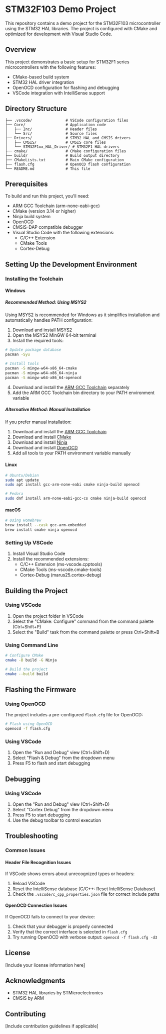 # STM32F103 Demo Project

This repository contains a demo project for the STM32F103 microcontroller using the STM32 HAL libraries. The project is configured with CMake and optimized for development with Visual Studio Code.

## Overview

This project demonstrates a basic setup for STM32F1 series microcontrollers with the following features:

- CMake-based build system
- STM32 HAL driver integration
- OpenOCD configuration for flashing and debugging
- VSCode integration with IntelliSense support

## Directory Structure

```
├── .vscode/               # VSCode configuration files
├── Core/                  # Application code
│   ├── Inc/               # Header files
│   └── Src/               # Source files
├── Drivers/               # STM32 HAL and CMSIS drivers
│   ├── CMSIS/             # CMSIS core files
│   └── STM32F1xx_HAL_Driver/ # STM32F1 HAL drivers
├── cmake/                 # CMake configuration files
├── build/                 # Build output directory
├── CMakeLists.txt         # Main CMake configuration
├── flash.cfg              # OpenOCD flash configuration
└── README.md              # This file
```

## Prerequisites

To build and run this project, you'll need:

- ARM GCC Toolchain (arm-none-eabi-gcc)
- CMake (version 3.14 or higher)
- Ninja build system
- OpenOCD
- CMSIS-DAP compatible debugger
- Visual Studio Code with the following extensions:
  - C/C++ Extension
  - CMake Tools
  - Cortex-Debug

## Setting Up the Development Environment

### Installing the Toolchain

#### Windows

##### Recommended Method: Using MSYS2

Using MSYS2 is recommended for Windows as it simplifies installation and automatically handles PATH configuration:

1. Download and install [MSYS2](https://www.msys2.org/)
2. Open the MSYS2 MinGW 64-bit terminal
3. Install the required tools:

```bash
# Update package database
pacman -Syu

# Install tools
pacman -S mingw-w64-x86_64-cmake
pacman -S mingw-w64-x86_64-ninja
pacman -S mingw-w64-x86_64-openocd
```

4. Download and install the [ARM GCC Toolchain](https://developer.arm.com/tools-and-software/open-source-software/developer-tools/gnu-toolchain/gnu-rm/downloads) separately
5. Add the ARM GCC Toolchain bin directory to your PATH environment variable

##### Alternative Method: Manual Installation

If you prefer manual installation:

1. Download and install the [ARM GCC Toolchain](https://developer.arm.com/tools-and-software/open-source-software/developer-tools/gnu-toolchain/gnu-rm/downloads)
2. Download and install [CMake](https://cmake.org/download/)
3. Download and install [Ninja](https://github.com/ninja-build/ninja/releases)
4. Download and install [OpenOCD](https://openocd.org/pages/getting-openocd.html)
5. Add all tools to your PATH environment variable manually

#### Linux

```bash
# Ubuntu/Debian
sudo apt update
sudo apt install gcc-arm-none-eabi cmake ninja-build openocd

# Fedora
sudo dnf install arm-none-eabi-gcc-cs cmake ninja-build openocd
```

#### macOS

```bash
# Using Homebrew
brew install --cask gcc-arm-embedded
brew install cmake ninja openocd
```

### Setting Up VSCode

1. Install Visual Studio Code
2. Install the recommended extensions:
   - C/C++ Extension (ms-vscode.cpptools)
   - CMake Tools (ms-vscode.cmake-tools)
   - Cortex-Debug (marus25.cortex-debug)

## Building the Project

### Using VSCode

1. Open the project folder in VSCode
2. Select the "CMake: Configure" command from the command palette (Ctrl+Shift+P)
3. Select the "Build" task from the command palette or press Ctrl+Shift+B

### Using Command Line

```bash
# Configure CMake
cmake -B build -G Ninja

# Build the project
cmake --build build
```

## Flashing the Firmware

### Using OpenOCD

The project includes a pre-configured `flash.cfg` file for OpenOCD:

```bash
# Flash using OpenOCD
openocd -f flash.cfg
```

### Using VSCode

1. Open the "Run and Debug" view (Ctrl+Shift+D)
2. Select "Flash & Debug" from the dropdown menu
3. Press F5 to flash and start debugging

## Debugging

### Using VSCode

1. Open the "Run and Debug" view (Ctrl+Shift+D)
2. Select "Cortex Debug" from the dropdown menu
3. Press F5 to start debugging
4. Use the debug toolbar to control execution

## Troubleshooting

### Common Issues

#### Header File Recognition Issues

If VSCode shows errors about unrecognized types or headers:

1. Reload VSCode
2. Reset the IntelliSense database (C/C++: Reset IntelliSense Database)
3. Check the `.vscode/c_cpp_properties.json` file for correct include paths

#### OpenOCD Connection Issues

If OpenOCD fails to connect to your device:

1. Check that your debugger is properly connected
2. Verify that the correct interface is selected in `flash.cfg`
3. Try running OpenOCD with verbose output: `openocd -f flash.cfg -d3`

## License

[Include your license information here]

## Acknowledgments

- STM32 HAL libraries by STMicroelectronics
- CMSIS by ARM

## Contributing

[Include contribution guidelines if applicable]